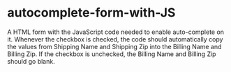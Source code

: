 # autocomplete-form-with-JS
A HTML form with the JavaScript code needed to enable auto-complete on it. Whenever the checkbox is checked, the code should automatically copy the values from Shipping Name and Shipping Zip into the Billing Name and Billing Zip. If the checkbox is unchecked, the Billing Name and Billing Zip should go blank. 
